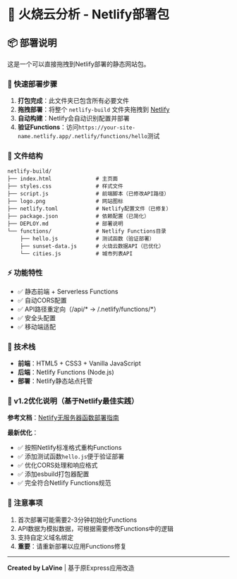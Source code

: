 # 🌅 火烧云分析 - Netlify部署包

## 📦 部署说明

这是一个可以直接拖拽到Netlify部署的静态网站包。

### 🚀 快速部署步骤

1. **打包完成**：此文件夹已包含所有必要文件
2. **拖拽部署**：将整个 `netlify-build` 文件夹拖拽到 [Netlify](https://app.netlify.com/drop) 
3. **自动构建**：Netlify会自动识别配置并部署
4. **验证Functions**：访问`https://your-site-name.netlify.app/.netlify/functions/hello`测试

### 📁 文件结构

```
netlify-build/
├── index.html              # 主页面
├── styles.css              # 样式文件  
├── script.js               # 前端脚本（已修改API路径）
├── logo.png                # 网站图标
├── netlify.toml            # Netlify配置文件（已修复）
├── package.json            # 依赖配置（已简化）
├── DEPLOY.md               # 部署说明
└── functions/              # Netlify Functions目录
    ├── hello.js            # 测试函数（验证部署）
    ├── sunset-data.js      # 火烧云数据API（已优化）
    └── cities.js           # 城市列表API
```

### ⚡ 功能特性

- ✅ 静态前端 + Serverless Functions
- ✅ 自动CORS配置
- ✅ API路径重定向（/api/* → /.netlify/functions/*）
- ✅ 安全头配置
- ✅ 移动端适配

### 🔧 技术栈

- **前端**：HTML5 + CSS3 + Vanilla JavaScript
- **后端**：Netlify Functions (Node.js)
- **部署**：Netlify静态站点托管

### 🔧 v1.2优化说明（基于Netlify最佳实践）

**参考文档**：[Netlify无服务器函数部署指南](https://houbb.github.io/2024/09/19/free-backend-04-Netlify-intro)

**最新优化**：
- ✅ 按照Netlify标准格式重构Functions
- ✅ 添加测试函数`hello.js`便于验证部署
- ✅ 优化CORS处理和响应格式
- ✅ 添加esbuild打包器配置
- ✅ 完全符合Netlify Functions规范

### 📝 注意事项

1. 首次部署可能需要2-3分钟初始化Functions
2. API数据为模拟数据，可根据需要修改Functions中的逻辑
3. 支持自定义域名绑定
4. **重要**：请重新部署以应用Functions修复

---

**Created by LaVine** | 基于原Express应用改造 
